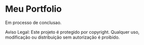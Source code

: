 # Meu Portfolio
Em processo de conclusao.

Aviso Legal: Este projeto é protegido por copyright. Qualquer uso, modificação ou distribuição sem autorização é proibido.